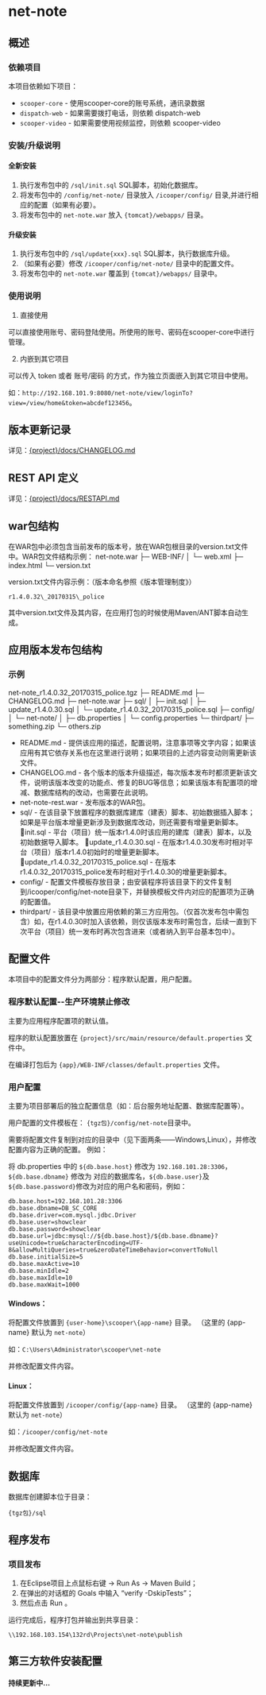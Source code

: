 # net-note


## 概述


### 依赖项目
本项目依赖如下项目：
- `scooper-core` - 使用scooper-core的账号系统，通讯录数据
- `dispatch-web` - 如果需要拨打电话，则依赖 dispatch-web
- `scooper-video` - 如果需要使用视频监控，则依赖 scooper-video

### 安装/升级说明
#### 全新安装
1. 执行发布包中的 `/sql/init.sql` SQL脚本，初始化数据库。
2. 将发布包中的 `/config/net-note/` 目录放入 `/icooper/config/` 目录,并进行相应的配置（如果有必要）。
3. 将发布包中的 `net-note.war` 放入 `{tomcat}/webapps/` 目录。

#### 升级安装
1. 执行发布包中的 `/sql/update{xxx}.sql` SQL脚本，执行数据库升级。
2. （如果有必要）修改 `/icooper/config/net-note/` 目录中的配置文件。
3. 将发布包中的 `net-note.war` 覆盖到 `{tomcat}/webapps/` 目录中。

### 使用说明
1. 直接使用

可以直接使用账号、密码登陆使用。所使用的账号、密码在scooper-core中进行管理。

2. 内嵌到其它项目

可以传入 token 或者 账号/密码 的方式，作为独立页面嵌入到其它项目中使用。

如：`http://192.168.101.9:8080/net-note/view/loginTo?view=/view/home&token=abcdef123456`。


## 版本更新记录

详见：[{project}/docs/CHANGELOG.md](CHANGELOG.md)

## REST API 定义

详见：[{project}/docs/RESTAPI.md](RESTAPI.md)


## war包结构
在WAR包中必须包含当前发布的版本号，放在WAR包根目录的version.txt文件中。WAR包文件结构示例：
net-note.war
  ├─ WEB-INF/
  │   └─ web.xml
  ├─ index.html
  └─ version.txt

version.txt文件内容示例：（版本命名参照《版本管理制度》）
```
r1.4.0.32\_20170315\_police
```

其中version.txt文件及其内容，在应用打包的时候使用Maven/ANT脚本自动生成。


## 应用版本发布包结构

### 示例
net-note_r1.4.0.32_20170315_police.tgz
  ├─ README.md
  ├─ CHANGELOG.md
  ├─ net-note.war
  ├─ sql/
  │    ├─ init.sql
  │    ├─ update_r1.4.0.30.sql
  │    └─ update_r1.4.0.32_20170315_police.sql
  ├─ config/
  │    └─ net-note/
  │         ├─ db.properties
  │         └─ config.properties
  └─ thirdpart/
       ├─ something.zip
       └─ others.zip
- README.md - 提供该应用的描述，配置说明，注意事项等文字内容；如果该应用有其它依存关系也在这里进行说明；如果项目的上述内容变动则需更新该文件。
- CHANGELOG.md - 各个版本的版本升级描述，每次版本发布时都须更新该文件，说明该版本改变的功能点、修复的BUG等信息；如果该版本有配置项的增减、数据库结构的改动，也需要在此说明。
- net-note-rest.war - 发布版本的WAR包。
- sql/ - 在该目录下放置程序的数据库建库（建表）脚本、初始数据插入脚本；如果是平台版本增量更新涉及到数据库改动，则还需要有增量更新脚本。
init.sql - 平台（项目）统一版本r1.4.0时该应用的建库（建表）脚本，以及初始数据导入脚本。
update_r1.4.0.30.sql - 在版本r1.4.0.30发布时相对平台（项目）版本r1.4.0初始时的增量更新脚本。
update_r1.4.0.32_20170315_police.sql - 在版本r1.4.0.32_20170315_police发布时相对于r1.4.0.30的增量更新脚本。
- config/ - 配置文件模板存放目录；由安装程序将该目录下的文件复制到/icooper/config/net-note目录下，并替换模板文件内对应的配置项为正确的配置值。
- thirdpart/ - 该目录中放置应用依赖的第三方应用包。（仅首次发布包中需包含）如，在r1.4.0.30时加入该依赖，则仅该版本发布时需包含，后续一直到下次平台（项目）统一发布时再次包含进来（或者纳入到平台基本包中）。


## 配置文件
本项目中的配置文件分为两部分：程序默认配置，用户配置。

### 程序默认配置--生产环境禁止修改
主要为应用程序配置项的默认值。

程序的默认配置放置在 `{project}/src/main/resource/default.properties` 文件中。

在编译打包后为 `{app}/WEB-INF/classes/default.properties` 文件。

### 用户配置
主要为项目部署后的独立配置信息（如：后台服务地址配置、数据库配置等）。

用户配置的文件模板在： `{tgz包}/config/net-note`目录中。

需要将配置文件复制到对应的目录中（见下面两条——Windows,Linux），并修改配置内容为正确的配置。
例如：

将 db.properties 中的 `${db.base.host}` 修改为 `192.168.101.28:3306`， `${db.base.dbname}` 修改为 对应的数据库名，`${db.base.user}`及`${db.base.password}`修改为对应的用户名和密码，例如：

```
db.base.host=192.168.101.28:3306
db.base.dbname=DB_SC_CORE
db.base.driver=com.mysql.jdbc.Driver
db.base.user=showclear
db.base.password=showclear
db.base.url=jdbc:mysql://${db.base.host}/${db.base.dbname}?useUnicode=true&characterEncoding=UTF-8&allowMultiQueries=true&zeroDateTimeBehavior=convertToNull
db.base.initialSize=5
db.base.maxActive=10
db.base.minIdle=2
db.base.maxIdle=10
db.base.maxWait=1000
```

#### Windows：
将配置文件放置到 `{user-home}\scooper\{app-name}` 目录。
（这里的 {app-name} 默认为 `net-note`）

如：`C:\Users\Administrator\scooper\net-note`

并修改配置文件内容。

#### Linux：
将配置文件放置到 `/icooper/config/{app-name}` 目录。
（这里的 {app-name} 默认为 `net-note`）

如：`/icooper/config/net-note`

并修改配置文件内容。


## 数据库
数据库创建脚本位于目录：
```
{tgz包}/sql
```


## 程序发布

### 项目发布
1. 在Eclipse项目上点鼠标右键 -> Run As -> Maven Build；
2. 在弹出的对话框的 Goals 中输入 “verify -DskipTests”；
3. 然后点击 Run 。

运行完成后，程序打包并输出到共享目录：
```
\\192.168.103.154\132rd\Projects\net-note\publish
```

## 第三方软件安装配置


#### 持续更新中...